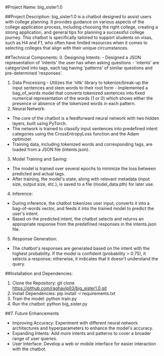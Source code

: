 #Project Name:
big_sister1.0

##Project Description:
big_sister1.0 is a chatbot designed to assist users with college planning. It provides guidance on various aspects of the college application process, including choosing the right college, creating a strong application, and general tips for planning a successful college journey. This chatbot is specifically tailored to support students on visas, such as H4 and F1, who often have limited resources when it comes to selecting colleges that align with their unique circumstances.

##Technical Components:
  0. Designing Intents:
    - Designed a JSON representation of 'intents' the user has when asking questions
    - 'intents' are categorized into tags, each tag having 'patterns' of similar questions
    and pre-determined 'responses'.
  1. Data Processing
    - Utilizes the 'nltk' library to tokenize/break-up the input sentences and
    stem words to their root form
    - Implemented a bag_of_words model that converts tokenized sentences into
    fixed numerical representation of the words (1 or 0) which shows either the
    presence or absence of the tokenized words in each pattern.
  2. Neural Network:
  - The core of the chatbot is a feedforward neural network with two hidden layers, built using PyTorch.
  - The network is trained to classify input sentences into predefined intent categories using the       CrossEntropyLoss function and the Adam optimizer.
  - Training data, including tokenized words and corresponding tags, are loaded from a JSON file (intents.json).

  3. Model Training and Saving:
  - The model is trained over several epochs to minimize the loss between predicted and actual tags.
  - After training, the model's state, along with relevant metadata (input size, output size, etc.), is saved to a file (model_data.pth) for later use.

  4. Inference:
  - During inference, the chatbot tokenizes user input, converts it into a bag-of-words vector, and feeds it into the trained model to predict the user's intent.
  - Based on the predicted intent, the chatbot selects and returns an appropriate response from the predefined responses in the intents.json file.

  5. Response Generation:
  - The chatbot's responses are generated based on the intent with the highest probability. If the model is confident (probability > 0.75), it selects a response; otherwise, it indicates that it doesn't understand the query.

##Installation and Dependencies:
  1. Clone the Repository:
    git clone https://github.com/raghavip03/big_sister1.0.git
  2. Install Dependencies:
    pip install -r requirements.txt
  3. Train the model:
    python train.py
  4. Run the chatbot:
    python big_sister.py

##7. Future Enhancements
  - Improving Accuracy: Experiment with different neural network architectures and hyperparameters to enhance the model's accuracy.
  - Expanding Intents: Add more intents and patterns to cover a broader range of user queries.
  - User Interface: Develop a web or mobile interface for easier interaction with the chatbot.
